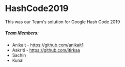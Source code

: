 # HashCode2019
This was our Team's solution for Google Hash Code 2019

##### Team Members:
- Anikait - https://github.com/anikait1
- Aakriti - https://github.com/itirkaa
- Sachin 
- Kunal 
